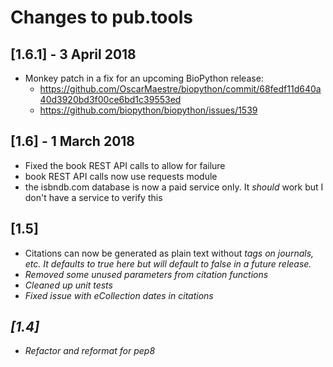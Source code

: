 # Changes to pub.tools

## [1.6.1] - 3 April 2018
- Monkey patch in a fix for an upcoming BioPython release:
  - https://github.com/OscarMaestre/biopython/commit/68fedf11d640a40d3920bd3f00ce6bd1c39553ed
  - https://github.com/biopython/biopython/issues/1539

## [1.6] - 1 March 2018
- Fixed the book REST API calls to allow for failure
- book REST API calls now use requests module
- the isbndb.com database is now a paid service only. It *should* work but I don't have a service to verify this

## [1.5]
- Citations can now be generated as plain text without <i> tags on journals, etc. It defaults to true
here but will default to false in a future release.
- Removed some unused parameters from citation functions
- Cleaned up unit tests
- Fixed issue with eCollection dates in citations

## [1.4]
- Refactor and reformat for pep8
